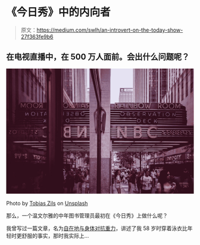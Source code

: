 # 《今日秀》中的内向者

> 原文：<https://medium.com/swlh/an-introvert-on-the-today-show-27f363fe9b6>

## 在电视直播中，在 500 万人面前。会出什么问题呢？

![](img/ace9a299b60134a23b735b9fc02d866b.png)

Photo by [Tobias Zils](https://unsplash.com/@herrzett?utm_source=medium&utm_medium=referral) on [Unsplash](https://unsplash.com?utm_source=medium&utm_medium=referral)

那么，一个温文尔雅的中年图书管理员最初在《今日秀》上做什么呢？

我曾写过一篇文章，名为[自在地与身体对抗重力](https://www.nytimes.com/2013/04/08/booming/at-ease-with-a-body-fighting-gravity.html)，讲述了我 58 岁时穿着泳衣比年轻时更舒服的事实，那时我实际上…